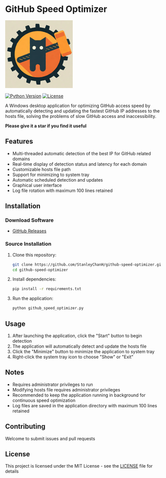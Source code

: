 # GitHub Speed Optimizer

![Application Icon](./icon.png)

[![Python Version](https://img.shields.io/badge/python-3.7+-blue.svg)](https://www.python.org/downloads/)
[![License](https://img.shields.io/badge/license-MIT-green.svg)](LICENSE)

A Windows desktop application for optimizing GitHub access speed by automatically detecting and updating the fastest GitHub IP addresses to the hosts file, solving the problems of slow GitHub access and inaccessibility.

**Please give it a star if you find it useful**

## Features

- Multi-threaded automatic detection of the best IP for GitHub related domains
- Real-time display of detection status and latency for each domain
- Customizable hosts file path
- Support for minimizing to system tray
- Automatic scheduled detection and updates
- Graphical user interface
- Log file rotation with maximum 100 lines retained

## Installation

### Download Software
- [GitHub Releases](https://github.com/StanleyChanH/github-speed-optimizer/releases)

### Source Installation
1. Clone this repository:
   ```bash
   git clone https://github.com/StanleyChanH/github-speed-optimizer.git
   cd github-speed-optimizer
   ```
2. Install dependencies:
   ```bash
   pip install -r requirements.txt
   ```
3. Run the application:
   ```bash
   python github_speed_optimizer.py
   ```

## Usage

1. After launching the application, click the "Start" button to begin detection
2. The application will automatically detect and update the hosts file
3. Click the "Minimize" button to minimize the application to system tray
4. Right-click the system tray icon to choose "Show" or "Exit"

## Notes

- Requires administrator privileges to run
- Modifying hosts file requires administrator privileges
- Recommended to keep the application running in background for continuous speed optimization
- Log files are saved in the application directory with maximum 100 lines retained

## Contributing

Welcome to submit issues and pull requests

## License

This project is licensed under the MIT License - see the [LICENSE](LICENSE) file for details
